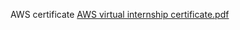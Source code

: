 AWS certificate
[AWS virtual internship certificate.pdf](https://github.com/user-attachments/files/16371414/AWS.virtual.internship.certificate.pdf)
